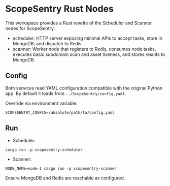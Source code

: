 # ScopeSentry Rust Nodes

This workspace provides a Rust rewrite of the Scheduler and Scanner nodes for ScopeSentry.

- scheduler: HTTP server exposing minimal APIs to accept tasks, store in MongoDB, and dispatch to Redis.
- scanner: Worker node that registers to Redis, consumes node tasks, executes basic subdomain scan and asset liveness, and stores results to MongoDB.

## Config

Both services read YAML configuration compatible with the original Python app. By default it loads from `../ScopeSentry/config.yaml`.

Override via environment variable:

```
SCOPESENTRY_CONFIG=/absolute/path/to/config.yaml
```

## Run

- Scheduler:
```
cargo run -p scopesentry-scheduler
```
- Scanner:
```
NODE_NAME=node-1 cargo run -p scopesentry-scanner
```

Ensure MongoDB and Redis are reachable as configured.